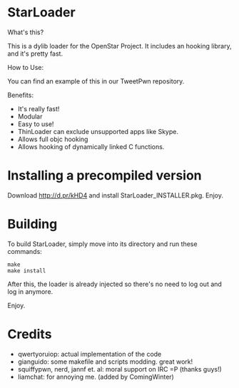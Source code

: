 StarLoader
==========


What's this?

This is a dylib loader for the OpenStar Project.
It includes an hooking library, and it's pretty fast.

How to Use:

You can find an example of this in our TweetPwn repository.

Benefits:

* It's really fast!
* Modular
* Easy to use!
* ThinLoader can exclude unsupported apps like Skype.
* Allows full objc hooking
* Allows hooking of dynamically linked C functions.

Installing a precompiled version
=================================

Download http://d.pr/kHD4 and install StarLoader_INSTALLER.pkg.
Enjoy.

Building
==========
To build StarLoader, simply move into its directory and run these commands:

	make
	make install

After this, the loader is already injected so there's no need to log out and log in anymore.

Enjoy.


Credits
=======

* qwertyoruiop: actual implementation of the code
* gianguido: some makefile and scripts modding. great work!
* squiffypwn, nerd, jannf et. al: moral support on IRC =P (thanks guys!)
* liamchat: for annoying me. (added by ComingWinter)
